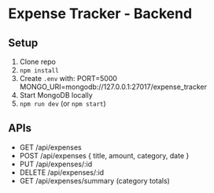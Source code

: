 # Expense Tracker - Backend

## Setup
1. Clone repo
2. `npm install`
3. Create `.env` with:
   PORT=5000
   MONGO_URI=mongodb://127.0.0.1:27017/expense_tracker
4. Start MongoDB locally
5. `npm run dev` (or `npm start`)

## APIs
- GET  /api/expenses
- POST /api/expenses    { title, amount, category, date }
- PUT  /api/expenses/:id
- DELETE /api/expenses/:id
- GET  /api/expenses/summary  (category totals)
